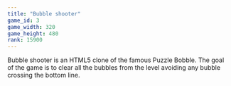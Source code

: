 ```yaml
---
title: "Bubble shooter"
game_id: 3
game_width: 320
game_height: 480
rank: 15900
---
```

Bubble shooter is an HTML5 clone of the famous Puzzle Bobble.  The goal of the game is to clear all the bubbles from the level avoiding any bubble crossing the bottom line.